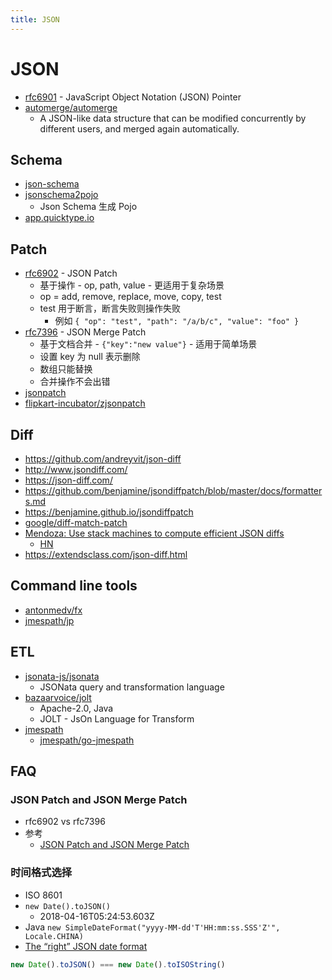 ```yaml
---
title: JSON
---
```


# JSON

- [rfc6901](https://tools.ietf.org/html/rfc6901) - JavaScript Object Notation (JSON) Pointer
- [automerge/automerge](https://github.com/automerge/automerge)
  - A JSON-like data structure that can be modified concurrently by different users, and merged again automatically.

## Schema

- [json-schema](http://json-schema.org/)
- [jsonschema2pojo](http://www.jsonschema2pojo.org/)
  - Json Schema 生成 Pojo
- [app.quicktype.io](https://app.quicktype.io)

## Patch

- [rfc6902](https://tools.ietf.org/html/rfc6902) - JSON Patch
  - 基于操作 - op, path, value - 更适用于复杂场景
  - op = add, remove, replace, move, copy, test
  - test 用于断言，断言失败则操作失败
    - 例如 `{ "op": "test", "path": "/a/b/c", "value": "foo" }`
- [rfc7396](https://tools.ietf.org/html/rfc7396) - JSON Merge Patch
  - 基于文档合并 - `{"key":"new value"}` - 适用于简单场景
  - 设置 key 为 null 表示删除
  - 数组只能替换
  - 合并操作不会出错
- [jsonpatch](http://jsonpatch.com/)
- [flipkart-incubator/zjsonpatch](https://github.com/flipkart-incubator/zjsonpatch)

## Diff

- https://github.com/andreyvit/json-diff
- http://www.jsondiff.com/
- https://json-diff.com/
- https://github.com/benjamine/jsondiffpatch/blob/master/docs/formatters.md
- https://benjamine.github.io/jsondiffpatch
- [google/diff-match-patch](https://github.com/google/diff-match-patch)
- [Mendoza: Use stack machines to compute efficient JSON diffs](https://www.sanity.io/blog/mendoza)
  - [HN](https://news.ycombinator.com/item?id=24943775)
- https://extendsclass.com/json-diff.html

## Command line tools

- [antonmedv/fx](https://github.com/antonmedv/fx)
- [jmespath/jp](https://github.com/jmespath/jp)

## ETL

- [jsonata-js/jsonata](https://github.com/jsonata-js/jsonata)
  - JSONata query and transformation language
- [bazaarvoice/jolt](https://github.com/bazaarvoice/jolt)
  - Apache-2.0, Java
  - JOLT - JsOn Language for Transform
- [jmespath](https://jmespath.org/)
  - [jmespath/go-jmespath](https://github.com/jmespath/go-jmespath)

## FAQ

### JSON Patch and JSON Merge Patch

- rfc6902 vs rfc7396
- 参考
  - [JSON Patch and JSON Merge Patch](https://erosb.github.io/post/json-patch-vs-merge-patch/)

### 时间格式选择

- ISO 8601
- `new Date().toJSON()`
  - 2018-04-16T05:24:53.603Z
- Java `new SimpleDateFormat("yyyy-MM-dd'T'HH:mm:ss.SSS'Z'", Locale.CHINA)`
- [The “right” JSON date format](https://stackoverflow.com/q/10286204/1870054)

```js
new Date().toJSON() === new Date().toISOString()
```
